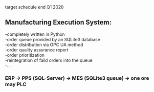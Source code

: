 target schedule end Q1 2020

## Manufacturing Execution System:  
-completely written in Python  
-order queue provided by an SQLite3 database  
-order distribution via OPC UA method  
-order quality assurance report  
-order prioritization  
-reintegration of faild orders into the queue   
-...   
  
### ERP -> PPS (SQL-Server) -> MES (SQLite3 queue) -> one ore may PLC  
